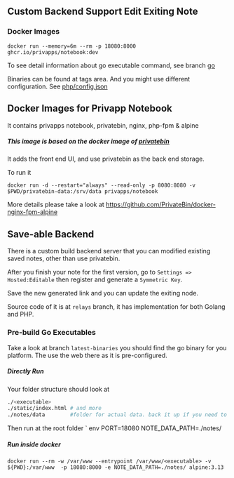 ## Custom Backend Support Edit Exiting Note

### Docker Images
```
docker run --memory=6m --rm -p 18080:8000 ghcr.io/privapps/notebook:dev
```

To see detail information about go executable command, see branch [go](./go/)

Binaries can be found at tags area. And you might use different configuration. See [php/config.json](php/config.json)


## Docker Images for Privapp Notebook

It contains privapps notebook, privatebin, nginx, php-fpm & alpine 

##### This image is based on the docker image of [privatebin](https://github.com/PrivateBin/docker-nginx-fpm-alpine)

It adds the front end UI, and use privatebin as the back end storage.

To run it 
```
docker run -d --restart="always" --read-only -p 8080:8080 -v $PWD/privatebin-data:/srv/data privapps/notebook
```
More details please take a look at https://github.com/PrivateBin/docker-nginx-fpm-alpine

## Save-able Backend
There is a custom build backend server that you can modified existing saved notes, other than use privatebin.

After you finish your note for the first version, go to `Settings => Hosted:Editable` then register and generate a `Symmetric Key`.

Save the new generated link and you can update the exiting node.

Source code of it is at `relays` branch, it has implementation for both Golang and PHP.

### Pre-build Go Executables

Take a look at branch `latest-binaries` you should find the go binary for you platform. The use the web there as it is pre-configured.

##### Directly Run
Your folder structure should look at
```bash
./<executable>
./static/index.html # and more
./notes/data        #folder for actual data. back it up if you need to
```
Then run at the root folder
` env PORT=18080 NOTE_DATA_PATH=./notes/ <executable>

##### Run inside docker
```
docker run --rm -w /var/www --entrypoint /var/www/<executable> -v ${PWD}:/var/www  -p 18080:8000 -e NOTE_DATA_PATH=./notes/ alpine:3.13
```
